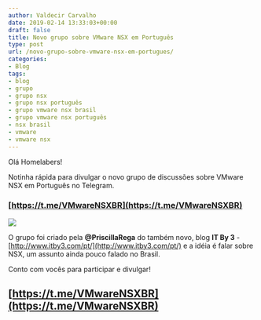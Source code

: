 ```yaml
---
author: Valdecir Carvalho
date: 2019-02-14 13:33:03+00:00
draft: false
title: Novo grupo sobre VMware NSX em Português
type: post
url: /novo-grupo-sobre-vmware-nsx-em-portugues/
categories:
- Blog
tags:
- blog
- grupo
- grupo nsx
- grupo nsx português
- grupo vmware nsx brasil
- grupo vmware nsx português
- nsx brasil
- vmware
- vmware nsx
---
```


Olá Homelabers!

Notinha rápida para divulgar o novo grupo de discussões sobre VMware NSX em Português no Telegram.



### [https://t.me/VMwareNSXBR](https://t.me/VMwareNSXBR)



![](/imagens/2018/08/VMware-NSX-Logo-296_174.jpg)


O grupo foi criado pela **@PriscillaRega** do também novo, blog **IT By 3** - [http://www.itby3.com/pt/](http://www.itby3.com/pt/) e a idéia é falar sobre NSX, um assunto ainda pouco falado no Brasil.

Conto com vocês para participar e divulgar!



## [https://t.me/VMwareNSXBR](https://t.me/VMwareNSXBR)
